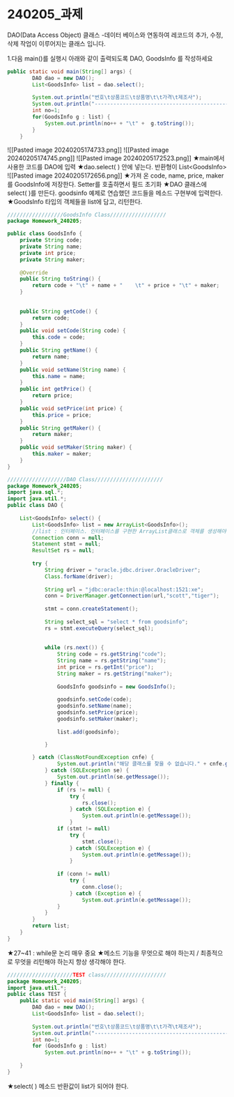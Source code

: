 # 240205_과제
DAO(Data Access Object) 클래스
-데이터 베이스와 연동하여 레코드의 추가, 수정, 삭제 작업이 이루어지는 클래스 입니다.

1.다음 main()를 실행시 아래와 같이 출력되도록 DAO, GoodsInfo 를 작성하세요

```java
public static void main(String[] args) {
		DAO dao = new DAO();
		List<GoodsInfo> list = dao.select();
		
		System.out.println("번호\t상품코드\t상품명\t\t가격\t제조사");
		System.out.println("--------------------------------------------------------");
        int no=1; 
		for(GoodsInfo g : list) {
			System.out.println(no++ + "\t" +  g.toString());
		}
	}
```

![[Pasted image 20240205174733.png]]
![[Pasted image 20240205174745.png]]
![[Pasted image 20240205172523.png]]
★main에서 사용한 코드를 DAO에 입력
★dao.select( ) 안에 넣는다. 반환형이 List\<GoodsInfo>
![[Pasted image 20240205172656.png]]
★가져 온 code, name, price, maker를 GoodsInfo에 저장한다. Setter를 호출하면서 필드 초기화
★DAO 클래스에 select( )를 만든다. goodsinfo 예제로 연습했던 코드들을 메소드 구현부에 입력한다.
★GoodsInfo 타입의 객체들을 list에 담고, 리턴한다.

```java
//////////////////GoodsInfo Class//////////////////
package Homework_240205;

public class GoodsInfo {
	private String code;
	private String name;
	private int price;
	private String maker;
	
	@Override
	public String toString() {
		return code + "\t" + name + "    \t" + price + "\t" + maker;
	}
	
	
	public String getCode() {
		return code;
	}
	public void setCode(String code) {
		this.code = code;
	}
	public String getName() {
		return name;
	}
	public void setName(String name) {
		this.name = name;
	}
	public int getPrice() {
		return price;
	}
	public void setPrice(int price) {
		this.price = price;
	}
	public String getMaker() {
		return maker;
	}
	public void setMaker(String maker) {
		this.maker = maker;
	}
}
```

```java
///////////////////DAO Class//////////////////////
package Homework_240205;
import java.sql.*;
import java.util.*;
public class DAO {
	
	List<GoodsInfo> select() {
		List<GoodsInfo> list = new ArrayList<GoodsInfo>();
		//list : 인터페이스. 인터페이스를 구현한 ArrayList클래스로 객체를 생성해야 한다.
		Connection conn = null;
		Statement stmt = null;
		ResultSet rs = null;
		
		try {
			String driver = "oracle.jdbc.driver.OracleDriver";
			Class.forName(driver);
			
			String url = "jdbc:oracle:thin:@localhost:1521:xe";
			conn = DriverManager.getConnection(url,"scott","tiger");
			
			stmt = conn.createStatement();
			
			String select_sql = "select * from goodsinfo";
			rs = stmt.executeQuery(select_sql);
			
			
			while (rs.next()) {
				String code = rs.getString("code");
				String name = rs.getString("name");
				int price = rs.getInt("price");
				String maker = rs.getString("maker");
				
				GoodsInfo goodsinfo = new GoodsInfo();
				
				goodsinfo.setCode(code);
				goodsinfo.setName(name);
				goodsinfo.setPrice(price);
				goodsinfo.setMaker(maker);
				
				list.add(goodsinfo);

			}
			
		} catch (ClassNotFoundException cnfe) {
				System.out.println("해당 클래스를 찾을 수 없습니다." + cnfe.getMessage());
			} catch (SQLException se) {
				System.out.println(se.getMessage());
			} finally {
				if (rs != null) {
					try {
						rs.close();
					} catch (SQLException e) {
						System.out.println(e.getMessage());
					}
				if (stmt != null)
					try {
						stmt.close();
					} catch (SQLException e) {
						System.out.println(e.getMessage());
					}
				
				if (conn != null)
					try {
						conn.close();
					} catch (Exception e) {
						System.out.println(e.getMessage());
				}
			}
		}
		return list;
	}
}
```
★27~41 : while문 논리 매우 중요
★메소드 기능을 무엇으로 해야 하는지 / 최종적으로 무엇을 리턴해야 하는지 항상 생각해야 한다.
```java
/////////////////////TEST class////////////////////
package Homework_240205;
import java.util.*;
public class TEST {
	public static void main(String[] args) {
		DAO dao = new DAO();
		List<GoodsInfo> list = dao.select();
		
		System.out.println("번호\t상품코드\t상품명\t\t가격\t제조사");
		System.out.println("---------------------------------------------");
		int no=1;
		for (GoodsInfo g : list) 
			System.out.println(no++ + "\t" + g.toString());
		
	}
}
```
★select( ) 메소드 반환값이 list가 되어야 한다.
